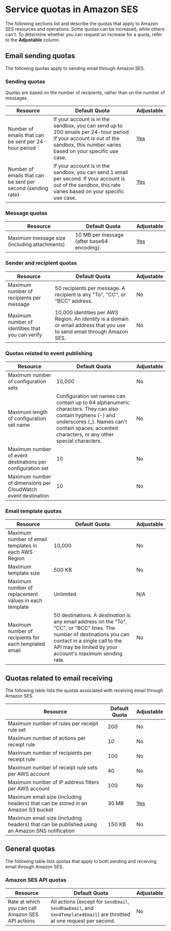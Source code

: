 # Service quotas in Amazon SES<a name="quotas"></a>

The following sections list and describe the quotas that apply to Amazon SES resources and operations\. Some quotas can be increased, while others can't\. To determine whether you can request an increase for a quota, refer to the **Adjustable** column\.

## Email sending quotas<a name="quotas-email-sending"></a>

The following quotas apply to sending email through Amazon SES\.

### Sending quotas<a name="quotas-sending"></a>

Quotas are based on the number of recipients, rather than on the number of messages\.


| Resource | Default Quota | Adjustable | 
| --- | --- | --- | 
| Number of emails that can be sent per 24\-hour period |  If your account is in the sandbox, you can send up to 200 emails per 24\-hour period\. If your account is out of the sandbox, this number varies based on your specific use case\.  |  [Yes](manage-sending-quotas-request-increase.md)  | 
| Number of emails that can be sent per second \(sending rate\) |  If your account is in the sandbox, you can send 1 email per second\. If your account is out of the sandbox, this rate varies based on your specific use case\.  |  [Yes](manage-sending-quotas-request-increase.md)  | 

### Message quotas<a name="quotas-message"></a>


| Resource | Default Quota | Adjustable | 
| --- | --- | --- | 
|  Maximum message size \(including attachments\)  |  10 MB per message \(after base64 encoding\)\.  |  [Yes](manage-sending-quotas-request-increase.md)  | 

### Sender and recipient quotas<a name="quotas-sender-recipient"></a>


| Resource | Default Quota | Adjustable | 
| --- | --- | --- | 
|  Maximum number of recipients per message  |  50 recipients per message\.  A recipient is any "To", "CC", or "BCC" address\.   |  No  | 
|  Maximum number of identities that you can verify  |  10,000 identities per AWS Region\.  An *identity* is a domain or email address that you use to send email through Amazon SES\.   |  No  | 

### Quotas related to event publishing<a name="quotas-publishing"></a>


| Resource | Default Quota | Adjustable | 
| --- | --- | --- | 
|  Maximum number of configuration sets  |  10,000  |  No  | 
|  Maximum length of configuration set name  |  Configuration set names can contain up to 64 alphanumeric characters\. They can also contain hyphens \(\-\) and underscores \(\_\)\. Names can't contain spaces, accented characters, or any other special characters\.  |  No  | 
|  Maximum number of event destinations per configuration set  |  10  |  No  | 
|  Maximum number of dimensions per CloudWatch event destination  |  10  |  No  | 

### Email template quotas<a name="quotas-templates"></a>


| Resource | Default Quota | Adjustable | 
| --- | --- | --- | 
|  Maximum number of email templates in each AWS Region  |  10,000  |  No  | 
|  Maximum template size  |  500 KB  |  No  | 
|  Maximum number of replacement values in each template  |  Unlimited  |  N/A  | 
| Maximum number of recipients for each templated email | 50 destinations\. A *destination* is any email address on the "To", "CC", or "BCC" lines\.  The number of destinations you can contact in a single call to the API may be limited by your account's maximum sending rate\.   |  No  | 

## Quotas related to email receiving<a name="quotas-email-receiving"></a>

The following table lists the quotas associated with receiving email through Amazon SES\.


| Resource | Default Quota | Adjustable | 
| --- | --- | --- | 
|  Maximum number of rules per receipt rule set  |  200  |  No  | 
|  Maximum number of actions per receipt rule  |  10  |  No  | 
|  Maximum number of recipients per receipt rule  |  100  |  No  | 
|  Maximum number of receipt rule sets per AWS account  |  40  |  No  | 
|  Maximum number of IP address filters per AWS account  |  100  |  No  | 
|  Maximum email size \(including headers\) that can be stored in an Amazon S3 bucket  |  30 MB  |  [Yes](manage-receiving-quotas-request-increase.md)  | 
|  Maximum email size \(including headers\) that can be published using an Amazon SNS notification  |  150 KB  |  No  | 

## General quotas<a name="quotas-email-general"></a>

The following table lists quotas that apply to both sending and receiving email through Amazon SES\.

### Amazon SES API quotas<a name="quotas-api"></a>


| Resource | Default Quota | Adjustable | 
| --- | --- | --- | 
|  Rate at which you can call Amazon SES API actions  |  All actions \(except for `SendEmail`, `SendRawEmail`, and `SendTemplatedEmail`\) are throttled at one request per second\.  |  No  | 